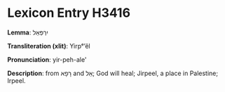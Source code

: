 # Lexicon Entry H3416

**Lemma**: יִרְפְּאֵל

**Transliteration (xlit)**: Yirpᵉʼêl

**Pronunciation**: yir-peh-ale'

**Description**:
from רָפָא and אֵל; God will heal; Jirpeel, a place in Palestine; Irpeel.
